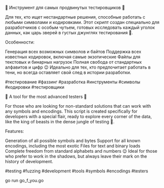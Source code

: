 🎯 Инструмент для самых продвинутых тестировщиков 🎯

Для тех, кто ищет нестандартные решения, способные работать с любыми символами и кодировками. Этот скрипт создан специально для разработчиков с особым чутьем, готовых исследовать каждый уголок данных, как царь зверей в густых джунглях тестирования 🦁.

Особенности:

Генерация всех возможных символов и байтов
Поддержка всех известных кодировок, включая самые экзотические
Файлы для текстовых и бинарных нагрузок
Полная свобода от стандартных алфавитов и цифр 😉
Идеально для тех, кто предпочитает работать в тени, но всегда оставляет свой след в истории разработки.


#тестирование #фаззинг #разработка #инструменты #символы #кодировки #тестировщики

🎯 A tool for the most advanced testers 🎯

For those who are looking for non-standard solutions that can work with any symbols and encodings. This script is created specifically for developers with a special flair, ready to explore every corner of the data, like the king of beasts in the dense jungle of testing 🦁.

Features:

Generation of all possible symbols and bytes
Support for all known encodings, including the most exotic
Files for text and binary loads
Complete freedom from standard alphabets and numbers 😉
Ideal for those who prefer to work in the shadows, but always leave their mark on the history of development.


#testing #fuzzing #development #tools #symbols #encodings #testers



go run go_f_you.go

